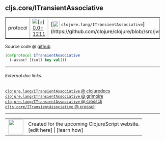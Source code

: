 ## cljs.core/ITransientAssociative



 <table border="1">
<tr>
<td>protocol</td>
<td><a href="https://github.com/cljsinfo/cljs-api-docs/tree/0.0-1211"><img valign="middle" alt="[+] 0.0-1211" title="Added in 0.0-1211" src="https://img.shields.io/badge/+-0.0--1211-lightgrey.svg"></a> </td>
<td>
[<img height="24px" valign="middle" src="http://i.imgur.com/1GjPKvB.png"> <samp>clojure.lang/ITransientAssociative</samp>](https://github.com/clojure/clojure/blob//src/jvm/clojure/lang/ITransientAssociative.java)
</td>
</tr>
</table>









Source code @ [github](https://github.com/clojure/clojurescript/blob/r1909/src/cljs/cljs/core.cljs#L322-L323):

```clj
(defprotocol ITransientAssociative
  (-assoc! [tcoll key val]))
```

<!--
Repo - tag - source tree - lines:

 <pre>
clojurescript @ r1909
└── src
    └── cljs
        └── cljs
            └── <ins>[core.cljs:322-323](https://github.com/clojure/clojurescript/blob/r1909/src/cljs/cljs/core.cljs#L322-L323)</ins>
</pre>

-->

---



###### External doc links:

[`clojure.lang/ITransientAssociative` @ clojuredocs](http://clojuredocs.org/clojure.lang/ITransientAssociative)<br>
[`clojure.lang/ITransientAssociative` @ grimoire](http://conj.io/store/v1/org.clojure/clojure/1.7.0-beta3/clj/clojure.lang/ITransientAssociative/)<br>
[`clojure.lang/ITransientAssociative` @ crossclj](http://crossclj.info/fun/clojure.lang/ITransientAssociative.html)<br>
[`cljs.core/ITransientAssociative` @ crossclj](http://crossclj.info/fun/cljs.core.cljs/ITransientAssociative.html)<br>

---

 <table>
<tr><td>
<img valign="middle" align="right" width="48px" src="http://i.imgur.com/Hi20huC.png">
</td><td>
Created for the upcoming ClojureScript website.<br>
[edit here] | [learn how]
</td></tr></table>

[edit here]:https://github.com/cljsinfo/cljs-api-docs/blob/master/cljsdoc/cljs.core_ITransientAssociative.cljsdoc
[learn how]:https://github.com/cljsinfo/cljs-api-docs/wiki/cljsdoc-files

<!--

This information was too distracting to show to readers, but I'll leave it
commented here since it is helpful to:

- pretty-print the data used to generate this document
- and show how to retrieve that data



The API data for this symbol:

```clj
{:ns "cljs.core",
 :name "ITransientAssociative",
 :history [["+" "0.0-1211"]],
 :type "protocol",
 :full-name-encode "cljs.core_ITransientAssociative",
 :source {:code "(defprotocol ITransientAssociative\n  (-assoc! [tcoll key val]))",
          :title "Source code",
          :repo "clojurescript",
          :tag "r1909",
          :filename "src/cljs/cljs/core.cljs",
          :lines [322 323]},
 :methods [{:name "-assoc!",
            :signature ["[tcoll key val]"],
            :docstring nil}],
 :full-name "cljs.core/ITransientAssociative",
 :clj-symbol "clojure.lang/ITransientAssociative"}

```

Retrieve the API data for this symbol:

```clj
;; from Clojure REPL
(require '[clojure.edn :as edn])
(-> (slurp "https://raw.githubusercontent.com/cljsinfo/cljs-api-docs/catalog/cljs-api.edn")
    (edn/read-string)
    (get-in [:symbols "cljs.core/ITransientAssociative"]))
```

-->
